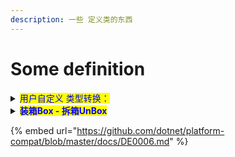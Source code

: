 ```yaml
---
description: 一些 定义类的东西
---
```


# Some definition

<details>

<summary><mark style="color:blue;">用户自定义 类型转换：</mark></summary>

```csharp
  public class TestInt
  {
    private int digit;

    public TestInt(int digit)
    {
      this.digit = digit;
    }
    // public static implicit/explicit operator 是必要条件
    public static implicit operator int(TestInt d) => d.digit;              // implicit operator 隐式转换 int
    public static implicit operator string(TestInt d) => $"{d}-呀哈喽";      // implicit operator 隐式转换 string
    public static explicit operator TestInt(int b) => new TestInt(b);       // explicit operator 显式强制转换
    public override string ToString() => $"{digit}";
  }

  private void Awake()
  {
    var d = new TestInt(17);

    int number = d;                         // 进行了隐式转换
    print(number);                          // output: 17 

    string str = d;                         // 如果类 TestInt 没写对应类型的隐式转换则这里编译期间会报错
    print(str);                             // output: 17-呀哈喽

    TestInt digit = (TestInt)number;        // 显式强制转换
    print(digit);                           // output: 17
  }
```

</details>

<details>

<summary><mark style="color:blue;"><strong>装箱Box - 拆箱UnBox</strong></mark></summary>

装箱是将值类型隐式转换为引用类型，拆箱是将引用类型转换为值类型

装箱是为了通用性：







</details>



{% embed url="https://github.com/dotnet/platform-compat/blob/master/docs/DE0006.md" %}







